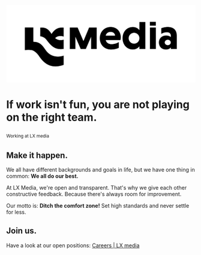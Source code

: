 ![LX media logo](./LX-media-logo.png)

# If work isn't fun, you are not playing on the right team.
<sub>Working at LX media<sub>


## Make it happen.
We all have different backgrounds and goals in life, but we have one thing in common: **We all do our best.**

At LX Media, we're open and transparent. That's why we give each other constructive feedback. Because there's always room for improvement.

Our motto is: **Ditch the comfort zone!** Set high standards and never settle for less.

## Join us.
Have a look at our open positions: [Careers | LX media](https://lx-media-gmbh.jobs.personio.de/)
